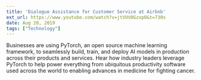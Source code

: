 ```yaml
---
title: 'Dialogue Assistance for Customer Service at Airbnb'
ext_url: https://www.youtube.com/watch?v=jtVUV0Gzxp0&t=730s
date: Aug 20, 2019
tags: ["Technology"]
---
```

Businesses are using PyTorch, an open source machine learning framework, to seamlessly build, train, and deploy AI models in production across their products and services. Hear how industry leaders leverage PyTorch to help power everything from ubiquitous productivity software used across the world to enabling advances in medicine for fighting cancer.